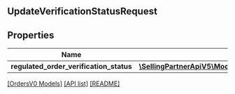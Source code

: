 ## UpdateVerificationStatusRequest

## Properties

Name | Type | Description | Notes
------------ | ------------- | ------------- | -------------
**regulated_order_verification_status** | [**\SellingPartnerApiV5\Model\OrdersV0\UpdateVerificationStatusRequestBody**](UpdateVerificationStatusRequestBody.md) |  |

[[OrdersV0 Models]](../) [[API list]](../../Api) [[README]](../../../README.md)
